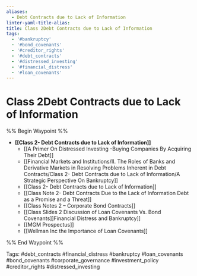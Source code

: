 ```yaml
---
aliases:
  - Debt Contracts due to Lack of Information
linter-yaml-title-alias:
title: Class 2Debt Contracts due to Lack of Information
tags:
  - '#bankruptcy'
  - '#bond_covenants'
  - '#creditor_rights'
  - '#debt_contracts'
  - '#distressed_investing'
  - '#financial_distress'
  - '#loan_covenants'
---
```

# Class 2Debt Contracts due to Lack of Information
%% Begin Waypoint %%
- **[[Class 2- Debt Contracts due to Lack of Information]]**
	- [[A Primer On Distressed Investing -Buying Companies By Acquiring Their Debt]]
	- [[Financial Markets and Institutions/II. The Roles of Banks and Derivative Markets in Resolving Problems Inherent in Debt Contracts/Class 2- Debt Contracts due to Lack of Information/A Strategic Perspective On Bankruptcy]]
	- [[Class 2- Debt Contracts due to Lack of Information]]
	- [[Class Note 2- Debt Contracts Due to the Lack of Information Debt as a Promise and a Threat]]
	- [[Class Notes 2 – Corporate Bond Contracts]]
	- [[Class Slides 2 Discussion of Loan Covenants Vs. Bond Covenants]]Financial Distress and Bankruptcy]]
	- [[MGM Prospectus]]
	- [[Wellman Inc the Importance of Loan Covenants]]

%% End Waypoint %%

Tags: #debt_contracts #financial_distress #bankruptcy #loan_covenants #bond_covenants #corporate_governance #investment_policy #creditor_rights #distressed_investing